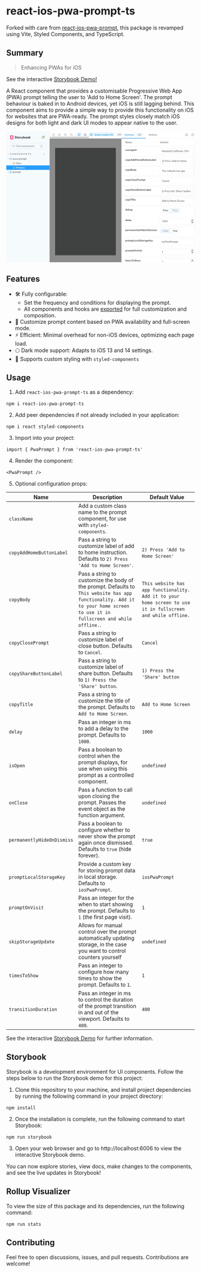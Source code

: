 # react-ios-pwa-prompt-ts

Forked with care from [react-ios-pwa-prompt](https://github.com/chrisdancee/react-ios-pwa-prompt), this package is revamped using Vite, Styled Components, and TypeScript.

## Summary

> Enhancing PWAs for iOS

See the interactive [Storybook Demo!](https://thenick775.github.io/react-ios-pwa-prompt-ts/)

A React component that provides a customisable Progressive Web App (PWA) prompt telling the user to 'Add to Home Screen'. The prompt behaviour is baked in to Android devices, yet iOS is still lagging behind. This component aims to provide a simple way to provide this functionality on iOS for websites that are PWA-ready. The prompt styles closely match iOS designs for both light and dark UI modes to appear native to the user.

![react-ios-pwa-prompt-ts storybook](./readme-graphics/react-ios-pwa-prompt-ts.gif)

## Features

- 🛠 Fully configurable:
  - Set the frequency and conditions for displaying the prompt.
  - All components and hooks are [exported](./lib/main.ts) for full customization and composition.
- 📃 Customize prompt content based on PWA availability and full-screen mode.
- ⚡️ Efficient: Minimal overhead for non-iOS devices, optimizing each page load.
- 🌕 Dark mode support: Adapts to iOS 13 and 14 settings.
- 🎨 Supports custom styling with `styled-components`

## Usage

1. Add `react-ios-pwa-prompt-ts` as a dependency:

```
npm i react-ios-pwa-prompt-ts
```

2. Add peer dependencies if not already included in your application:

```
npm i react styled-components
```

3. Import into your project:

```
import { PwaPrompt } from 'react-ios-pwa-prompt-ts'
```

4. Render the component:

```
<PwaPrompt />
```

5. Optional configuration props:

| Name                       | Description                                                                                                                                                                 | Default Value                                                                                               |
| -------------------------- | --------------------------------------------------------------------------------------------------------------------------------------------------------------------------- | ----------------------------------------------------------------------------------------------------------- |
| `className`                | Add a custom class name to the prompt component, for use with `styled-components`.                                                                                          |                                                                                                             |
| `copyAddHomeButtonLabel`   | Pass a string to customize label of add to home instruction. Defaults to `2) Press 'Add to Home Screen'`.                                                                   | `2) Press 'Add to Home Screen'`                                                                             |
| `copyBody`                 | Pass a string to customize the body of the prompt. Defaults to `This website has app functionality. Add it to your home screen to use it in fullscreen and while offline.`. | `This website has app functionality. Add it to your home screen to use it in fullscreen and while offline.` |
| `copyClosePrompt`          | Pass a string to customize label of close button. Defaults to `Cancel`.                                                                                                     | `Cancel`                                                                                                    |
| `copyShareButtonLabel`     | Pass a string to customize label of share button. Defaults to `1) Press the 'Share' button`.                                                                                | `1) Press the 'Share' button`                                                                               |
| `copyTitle`                | Pass a string to customize the title of the prompt. Defaults to `Add to Home Screen`.                                                                                       | `Add to Home Screen`                                                                                        |
| `delay`                    | Pass an integer in ms to add a delay to the prompt. Defaults to `1000`.                                                                                                     | `1000`                                                                                                      |
| `isOpen`                   | Pass a boolean to control when the prompt displays, for use when using this prompt as a controlled component.                                                               | `undefined`                                                                                                 |
| `onClose`                  | Pass a function to call upon closing the prompt. Passes the event object as the function argument.                                                                          | `undefined`                                                                                                 |
| `permanentlyHideOnDismiss` | Pass a boolean to configure whether to never show the prompt again once dismissed. Defaults to `true` (hide forever).                                                       | `true`                                                                                                      |
| `promptLocalStorageKey`    | Provide a custom key for storing prompt data in local storage. Defaults to `iosPwaPrompt`.                                                                                  | `iosPwaPrompt`                                                                                              |
| `promptOnVisit`            | Pass an integer for the when to start showing the prompt. Defaults to `1` (the first page visit).                                                                           | `1`                                                                                                         |
| `skipStorageUpdate`        | Allows for manual control over the prompt automatically updating storage, in the case you want to control counters yourself                                                 | `undefined`                                                                                                 |
| `timesToShow`              | Pass an integer to configure how many times to show the prompt. Defaults to `1`.                                                                                            | `1`                                                                                                         |
| `transitionDuration`       | Pass an integer in ms to control the duration of the prompt transition in and out of the viewport. Defaults to `400`.                                                       | `400`                                                                                                       |

See the interactive [Storybook Demo](https://thenick775.github.io/react-ios-pwa-prompt-ts/) for further information.

## Storybook

Storybook is a development environment for UI components. Follow the steps below to run the Storybook demo for this project:

1. Clone this repository to your machine, and install project dependencies by running the following command in your project directory:

```
npm install
```

2. Once the installation is complete, run the following command to start Storybook:

```
npm run storybook
```

3. Open your web browser and go to http://localhost:6006 to view the interactive Storybook demo.

You can now explore stories, view docs, make changes to the components, and see the live updates in Storybook!

## Rollup Visualizer

To view the size of this package and its dependencies, run the following command:

```
npm run stats
```

## Contributing

Feel free to open discussions, issues, and pull requests. Contributions are welcome!
